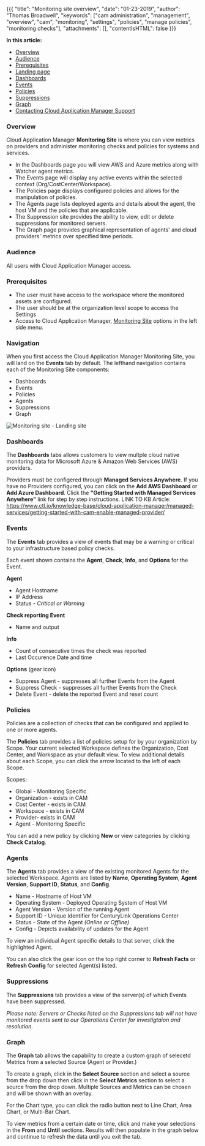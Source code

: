 {{{
"title": "Monitoring site overview",
"date": "01-23-2019",
"author": "Thomas Broadwell",
"keywords": ["cam administration", "management", "overview", "cam", "monitoring", "settings", "policies", "manage policies", "monitoring checks"],
"attachments": [],
"contentIsHTML": false
}}}

**In this article:**

* [Overview](#overview)
* [Audience](#audience)
* [Prerequisites](#prerequisites)
* [Landing page](#landing-page)
* [Dashboards](#dashboards)
* [Events](#events)
* [Policies](#policies)
* [Suppressions](#supressions)
* [Graph](#graphing)
* [Contacting Cloud Application Manager Support](#contacting-cloud-application-manager-support)

### Overview

Cloud Application Manager **Monitoring Site** is where you can view metrics on providers and administer monitoring checks and policies for systems and services.  

* In the Dashboards page you will view AWS and Azure metrics along with Watcher agent metrics. 
* The Events page will display any active events within the selected context (Org/CostCenter/Workspace).
* The Policies page displays configured policies and allows for the manipulation of policies.
* The Agents page lists deployed agents and details about the agent, the host VM and the policies that are applicable. 
* The Suppression site provides the ability to view, edit or delete suppressions for monitored servers.  
* The Graph page provides graphical representation of agents' and cloud providers' metrics over specified time periods.

### Audience

All users with Cloud Application Manager access.

### Prerequisites

* The user must have access to the workspace where the monitored assets are configured.
* The user should be at the organization level scope to access the Settings 
* Access to Cloud Application Manager, [Monitoring Site](https://monitoring.cam.ctl.io/) options in the left side menu.

### Navigation

When you first access the Cloud Application Manager Monitoring Site, you will land on the **Events** tab by default. The lefthand navigation contains each of the Monitoring Site components:

* Dashboards
* Events
* Policies
* Agents
* Suppressions
* Graph


![Monitoring site - Landing site](../../images/cloud-application-manager/msa/monitoring-landing-page.png)


### Dashboards
The **Dashboards** tabs allows customers to view multple cloud native monitoring data for Microsoft Azure & Amazon Web Services (AWS) providers. 

Providers must be configered through **Managed Services Anywhere**. If you have no Providers configured, you can click on the **Add AWS Dashboard** or **Add Azure Dashboard**. Click the **"Getting Started with Managed Services Anywhere"** link for step by step instructions.
LINK TO KB Article: https://www.ctl.io/knowledge-base/cloud-application-manager/managed-services/getting-started-with-cam-enable-managed-provider/


### Events

The **Events** tab provides a view of events that may be a warning or critical to your infrastructure based policy checks. 

Each event shown contains the **Agent**, **Check**, **Info**, and **Options** for the Event.

**Agent**
* Agent Hostname
* IP Address
* Status - *Critical or Warning*

**Check reporting Event**
* Name and output

**Info**
* Count of consecutive times the check was reported
* Last Occurence Date and time

**Options** (gear icon)
* Suppress Agent - suppresses all further Events from the Agent
* Suppress Check - suppresses all further Events from the Check 
* Delete Event - delete the reported Event and reset count

### Policies

Policies are a collection of checks that can be configured and applied to one or more agents. 

The **Policies** tab provides a list of policies setup for by your organization by Scope. Your current selected Workspace defines the Organization, Cost Center, and Workspace as your default view. To view additional details about each Scope, you can click the arrow located to the left of each Scope.

Scopes:
* Global - Monitoring Specific 
* Organization - exists in CAM
* Cost Center - exists in CAM
* Workspace - exists in CAM
* Provider- exists in CAM
* Agent - Monitoring Specific

You can add a new policy by clicking **New** or view categories by clicking **Check Catalog**. 

### Agents

The **Agents** tab provides a view of the existing monitored Agents for the selected Workspace. Agents are listed by **Name**, **Operating System**, **Agent Version**, **Support ID**, **Status**, and **Config**.

* Name - Hostname of Host VM
* Operating System - Deployed Operating System of Host VM
* Agent Version - Version of the running Agent
* Support ID - Unique Identifier for CenturyLink Operations Center
* Status - State of the Agent *(Online or Offline)*
* Config - Depicts availability of updates for the Agent

To view an individual Agent specific details to that server, click the highlighted Agent.

You can also click the gear icon on the top right corner to **Refresh Facts** or **Refresh Config** for selected Agent(s) listed.

### Suppressions

The **Suppressions** tab provides a view of the server(s) of which Events have been suppressed. 

*Please note: Servers or Checks listed on the Suppressions tab will not have monitored events sent to our Operations Center for investigtaion and resolution.*

### Graph

The **Graph** tab allows the capability to create a custom graph of selecetd Metrics from a selected Source (Agent or Provider.) 

To create a graph, click in the **Select Source** section and select a source from the drop down then click in the **Select Metrics** section to select a source from the drop down. Multiple Sources and Metrics can be chosen and will be shown with an overlay.

For the Chart type, you can click the radio button next to Line Chart, Area Chart, or Multi-Bar Chart.

To view metrics from a certain date or time, click and make your selections in the **From** and **Until** sections. Results will then populate in the graph below and continue to refresh the data until you exit the tab. 



